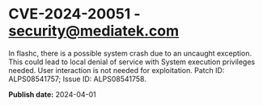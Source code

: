 # CVE-2024-20051 - security@mediatek.com

In flashc, there is a possible system crash due to an uncaught exception. This could lead to local denial of service with System execution privileges needed. User interaction is not needed for exploitation. Patch ID: ALPS08541757; Issue ID: ALPS08541758.

**Publish date:** 2024-04-01
